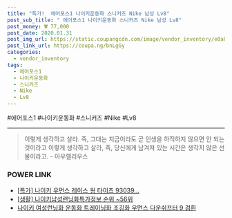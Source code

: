 ```yaml
--- 
title: "특가!  에어포스1 나이키운동화 스니커즈 Nike 남성 Lv8" 
post_sub_title: " 에어포스1 나이키운동화 스니커즈 Nike 남성 Lv8" 
post_money: ₩ 77,000 
post_date: 2020.01.31 
post_img_url: https://static.coupangcdn.com/image/vendor_inventory/e0a8/730bef213899fbeeb3fb998260e3dfd1a9a612085eeef9fde2942fa5948b.jpg 
post_link_url: https://coupa.ng/bnLgGy 
categories: 
  - vendor_inventory 
tags: 
  - 에어포스1 
  - 나이키운동화 
  - 스니커즈 
  - Nike 
  - Lv8 
--- 
```

  #에어포스1 #나이키운동화 #스니커즈 #Nike #Lv8 
<hr> 

> 이렇게 생각하고 살라. 즉, 그대는 지금이라도 곧 인생을 하직하지 않으면 안 되는 것이라고 이렇게 생각하고 살라, 즉, 당신에게 남겨져 있는 시간은 생각지 않은 선물이라고. - 아우렐리우스 


### POWER LINK

* <a href="https://blog.naver.com/an0733/221789012431" target="_blank">[특가] 나이키 우먼스 레이스 웜 타이츠 93039...</a>
* <a href="https://blog.naver.com/fasyy4321/221772580445" target="_blank"> [생활] 나이키남성런닝화특가정보 순위 ~56위</a>
* <a href="https://blog.naver.com/fasyy4321/221782296565" target="_blank">나이키 여성런닝화 운동화 트레이닝화 조깅화 우먼스 다운쉬프터 9 검흰</a>
